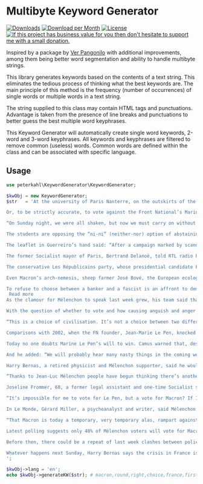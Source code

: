 # Multibyte Keyword Generator

[![Downloads](https://img.shields.io/packagist/dt/peterkahl/multibyte-keyword-generator.svg)](https://packagist.org/packages/peterkahl/multibyte-keyword-generator)
[![Download per Month](https://img.shields.io/packagist/dm/peterkahl/multibyte-keyword-generator.svg)](https://packagist.org/packages/peterkahl/multibyte-keyword-generator)
[![License](http://img.shields.io/:license-apache-blue.svg)](http://www.apache.org/licenses/LICENSE-2.0.html)
[![If this project has business value for you then don't hesitate to support me with a small donation.](https://img.shields.io/badge/Donations-via%20Paypal-blue.svg)](https://www.paypal.me/PeterK93)

Inspired by a package by [Ver Pangonilo](https://www.phpclasses.org/package/3245-PHP-Automatically-suggest-keywords-from-content-text.html) with additional improvements, among them being better word segmentation and ability to handle multibyte strings.

This library generates keywords based on the contents of a text string. This eliminates the tedious
process of thinking what the best keywords are. The main principle of
this method is the frequency (number of occurrences) of single words or multiple
words in a text string.

The string supplied to this class may contain HTML tags and
punctuations. Advantage is taken from the presence of line breaks and
punctuations to better guess the best multiple word keyphrases.

This Keyword Generator will automatically create single word
keywords, 2-word and 3-word keyphrases. All keywords and keyphrases are
filtered to remove common (useless) words. Common words are defined
within the class and can be associated with specific language.

## Usage

```php
use peterkahl\KeywordGenerator\KeywordGenerator;

$kwObj = new KeywordGenerator;
$str   = 'At the university of Paris Nanterre, on the outskirts of the French capital, Antoine Guerreiro of the union of communist students was handing out leaflets urging students to vote for Emmanuel Macron in the final round of the presidential election next Sunday.

Or, to be strictly accurate, to vote against the Front National’s Marine Le Pen. Guerreiro can find very little – if anything – to support in Macron’s programme, but needs must. The alternative is worse.

“On Sunday night, we were all shaken, but now we must carry on without denying our ideals; and one of our strongest ideals is to oppose the far right in all circumstances,” Geurreiro, 19, said. “It’s clear.”

The students are opposing the “ni-ni” (neither-nor) option of abstaining, voting blank or spoiling the ballot paper. Others call it the “ni patrie, ni patron” choice, a rejection of Le Pen’s nationalism and Macron’s support of bankers and bosses.

The leaflet in Guerreiro’s hand said: “After a campaign marked by scandal, neoliberalism and the extreme right … it would be tempting not to turn out for the second round. However, it would not be sensible to let the extreme right run our country.”

The former Socialist mayor of Paris, Bertrand Delanoë, told RTL radio he would follow his party’s call to vote for Macron, reminding listeners: “Hitler was elected by universal suffrage. I don’t want to make anyone feel guilty. I’m calling for responsibility, conscience … and generosity. At this given moment we have to put France before our old resentments.”

The conservative Les Républicains party, whose presidential candidate François Fillon was defeated in the first round, has also called for an electoral “barrage” against Le Pen, though some in its traditional Catholic right wing have drifted to the far right.

Even Macron’s arch-nemesis, sheep farmer José Bové, the European ecologist MP and anti-globalisation militant famous for once dismantling a McDonalds restaurant, said he would vote for the En Marche! candidate “without ambiguity or hesitation”. Bové said he had no time for “leftwing purists” like the hard-left firebrand, Jean-Luc Mélenchon. But where was Mélenchon, charismatic leader of La France Insoumise (the France Unbowed) movement? And what would he advise his seven million voters to do?

To refuse to choose between a banker and a fascist is an affront to democracy and history
 Read more
As the clamour for Mélenchon to speak last week grew, his team said that he was not “a guru” and would not be telling anyone how to vote, while insisting that a vote for Marine Le Pen was “not an option”.

With the question of whether to vote and how causing anguish and anger in equal measure among the hardline French left, for whom Macron is unpalatable and Le Pen beyond the political pale. Jean-Yves Camus, a political analyst with the left-leaning Jean Jaurès foundation and expert on the far right, said waverers needed to be clear in their minds what is at stake.

“This is a choice of civilisation. It’s not a choice between two different programmes or two different political figures. Let’s be completely honest, this is the choice between two kinds of France. That is what’s at stake,” Camus said.

Comparisons with 2002, when the FN founder, Jean-Marie Le Pen, knocked out the Socialist party candidate, Lionel Jospin, in the first round of the presidential election, are misleading. The 2002 result was a shock to France and Le Pen himself; he had no credible programme and no real ambition to be president. And in the second round, France voted massively for the conservative Jacques Chirac.

Today no one doubts Marine Le Pen’s will to win. Camus warned that, despite the younger Le Pen’s attempts to clean up the FN’s racist, Holocaust-denying image, the difference between her and her father in political terms was purely cosmetic. “If you listen closely, the words are different, but the policies are the same. Jean-Marie Le Pen said ‘France for the French’, Marine Le Pen says ‘France first’ and her supporters chant: ‘This is our home’,” Camus told a meeting of the Anglo-American Press Association. “We have no choice; we have to stop Le Pen. The spectre of neofascism is still there.”

And he added: “We will probably hear many nasty things in the coming week; nasty stuff about Macron being a former Rothschild banker, for example.”

Harry Bernas, a retired physicist and Mélenchon supporter, said he would be voting Macron because “the danger of abstaining is too great. There is something temporarily irreversible about having Le Pen come to power.

“Thanks to Jean-Luc Mélenchon people have begun thinking there’s another way out of this crisis of poverty, unemployment, despair. The real question is how to vote to keep that going. In my mind it will be easier to continue the fight under Macron than Le Pen, who is more dangerous,” said Bernas.

Joseline Frommer, 68, a former legal assistant and one-time Socialist supporter who also voted for Mélenchon in the first round, admitted she was in the “ni-ni” camp and will vote blank unless the final opinion polls on Friday show that Le Pen could win.

“It’s impossible for me to vote for Le Pen, but a vote for Macron? If I do and he has a huge majority, I think it will make me physically sick. But it’s true, we cannot take the risk of Le Pen winning,” she said.

In Le Monde, Gérard Miller, a psychoanalyst and writer, said Mélenchon supporters like himself were not going to take “moral lessons in anti-fascism”.

“That Macron is today a temporary, very temporary alas, rampart against the Front National, I can admit because I’m going to vote for the leader of En Marche!, but only if we’re going to be lucid: in terms of fighting the far right, nothing, starting with his programme and his past, goes in favour of the former economy minister,” Miller wrote.

Latest polling suggests only 40% of Mélenchon voters will vote for Macron, 45% will abstain, while 15% will vote for Le Pen. On Friday, Mélenchon broke his self-imposed silence to announce he would be voting, but how was between him and the ballot box. This week his campaign team will present the result of a consultation of 450,000 supporters, “Les Insoumis” (the Unbowed), on three choices: to abstain, vote blank or vote for Macron. Mélenchon’s spokesman, Alexis Corbière, said none of the three options for the second round run-off was “immoral”.

Before then, there could be a repeat of last week clashes between police and “anti-fascist” protesters as demonstrators take to the streets across France for the traditional May Day workers’ marches. On Twitter, the #JeVoteMacron (I’m voting Macron) versus the #SansMoiLe7mai (Without me on 7 May), vote or abstain battle continues.

Whatever happens next Sunday, Harry Bernas says the crisis in France is “so bad, so deep and the need for change so great” that the country is at boiling point. “It’s what we physicists call first order transition; when you heat water there’s a change you hardly see just before it turns into vapour, that fluctuation, the agitation around the edge, we’re at that stage, and I think there’s very little chance it will be a subtle, kind or friendly transition.”
';

$kwObj->lang = 'en';
echo $kwObj->generateKW($str); # macron,round,right,choice,france,first,mélenchon,second round,vote macron,first round

```